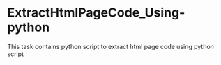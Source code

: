 # ExtractHtmlPageCode_Using-python
This task contains python script to extract html page code using python script
